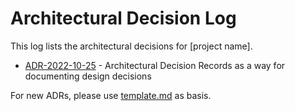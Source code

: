 # Architectural Decision Log

This log lists the architectural decisions for [project name].

* [ADR-2022-10-25](2022-10-25-use-markdown-architectural-decision-records.md) - Architectural Decision Records as a way for documenting design decisions

For new ADRs, please use [template.md](template.md) as basis.
